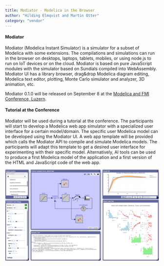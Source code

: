 ```yaml
---
title: Modiator - Modelica in the Browser
author: "Hilding Elmqvist and Martin Otter"
category: "vendor"
---
```


#### Modiator
Modiator (Modelica Instant Simulator) is a simulator for a subset of Modelica with some extensions. 
The compilations and simulations can run in the browser on desktops, laptops, tablets, mobiles, or using node.js 
to run on IoT devices or on the cloud. Modiator is based on pure JavaScript modules with the simulator 
based on Sundials compiled into WebAssembly. Modiator UI has a library browser, drag&drop Modelica diagram editing,
Modelica text editor, plotting, Monte Carlo simulator and analyzer, 3D animation, etc.

Modiator 0.1.0 will be released on September 8 at the [Modelica and FMI Conference, Luzern](https://modelica.org/events/modelica2025/).

#### Tutorial at the Conference
Modiator will be used during a tutorial at the conference. The participants will start to develop a Modelica 
web app simulator with a specialized user interface for a certain model/domain. The specific user 
Modelica model can be developed using the Modiator UI. A web app template will be provided which calls 
the Modiator API to compile and simulate Modelica models. The participants will adapt this template
to get a desired user interface for experimenting with their specific model. Alternatively, 
AI tools can be used to produce a first Modelica model of the application and a
first version of the HTML and JavaScript code of the web app.

<img width="620" height="auto" alt="modiator" src="modiator.png" />
